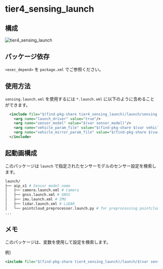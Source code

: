 # tier4_sensing_launch

## 構成

![tier4_sensing_launch](./sensing_launch.drawio.svg)

## パッケージ依存

`<exec_depend>` を `package.xml` でご参照ください。

## 使用方法

`sensing.launch.xml` を使用するには `*.launch.xml` に以下のように含めることができます。


```xml
  <include file="$(find-pkg-share tier4_sensing_launch)/launch/sensing.launch.xml">
    <arg name="launch_driver" value="true"/>
    <arg name="sensor_model" value="$(var sensor_model)"/>
    <arg name="vehicle_param_file" value="$(find-pkg-share $(var vehicle_model)_description)/config/vehicle_info.param.yaml"/>
    <arg name="vehicle_mirror_param_file" value="$(find-pkg-share $(var vehicle_model)_description)/config/mirror.param.yaml"/>
  </include>
```

## 起動画構成

このパッケージは `launch` で指定されたセンサーモデルのセンサー設定を検索します。


```bash
launch/
├── aip_x1 # Sensor model name
│   ├── camera.launch.xml # Camera
│   ├── gnss.launch.xml # GNSS
│   ├── imu.launch.xml # IMU
│   ├── lidar.launch.xml # LiDAR
│   └── pointcloud_preprocessor.launch.py # for preprocessing pointcloud
...
```

## メモ

このパッケージは、変数を使用して設定を検索します。

例）


```xml
<include file="$(find-pkg-share tier4_sensing_launch)/launch/$(var sensor_model)/lidar.launch.xml">
```

